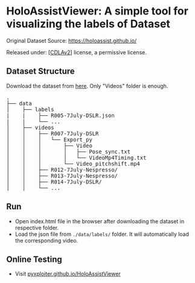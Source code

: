 # HoloAssistViewer: A simple tool for visualizing the labels of Dataset

Original Dataset Source: https://holoassist.github.io/

Released under: [[CDLAv2](https://cdla.dev/permissive-2-0/)] license, a permissive license. 

## Dataset Structure
Download the dataset from [here](https://holoassist.github.io/). Only "Videos" folder is enough.

<pre>
.
├── data
│    ├── labels
|    |    ├── R005-7July-DSLR.json
|    |    └── ...
│    ├── videos   
│    │    ├── R007-7July-DSLR
│    │    │   └── Export_py
│    │    │       ├── Video
│    │    │       │   ├── Pose_sync.txt
│    │    │       │   └── VideoMp4Timing.txt
│    │    │       └── Video_pitchshift.mp4
│    │    ├── R012-7July-Nespresso/
│    │    ├── R013-7July-Nespresso/
│    │    ├── R014-7July-DSLR/
│    │    └── ...
</pre>

## Run

- Open index.html file in the browser after downloading the dataset in respective folder.
- Load the json file from `./data/labels/` folder. It will automatically load the corresponding video.


## Online Testing
- Visit [pyxploiter.github.io/HoloAssistViewer](https://pyxploiter.github.io/HoloAssistViewer)
